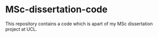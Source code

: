 # MSc-dissertation-code
This repository contains a code which is apart of my MSc dissertation project at UCL.

